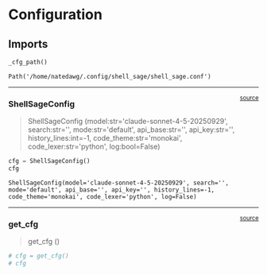 # Configuration


<!-- WARNING: THIS FILE WAS AUTOGENERATED! DO NOT EDIT! -->

## Imports

``` python
_cfg_path()
```

    Path('/home/natedawg/.config/shell_sage/shell_sage.conf')

------------------------------------------------------------------------

<a
href="https://github.com/AnswerDotAI/shell_sage/blob/main/shell_sage/config.py#L21"
target="_blank" style="float:right; font-size:smaller">source</a>

### ShellSageConfig

>  ShellSageConfig (model:str='claude-sonnet-4-5-20250929', search:str='',
>                       mode:str='default', api_base:str='', api_key:str='',
>                       history_lines:int=-1, code_theme:str='monokai',
>                       code_lexer:str='python', log:bool=False)

``` python
cfg = ShellSageConfig()
cfg
```

    ShellSageConfig(model='claude-sonnet-4-5-20250929', search='', mode='default', api_base='', api_key='', history_lines=-1, code_theme='monokai', code_lexer='python', log=False)

------------------------------------------------------------------------

<a
href="https://github.com/AnswerDotAI/shell_sage/blob/main/shell_sage/config.py#L33"
target="_blank" style="float:right; font-size:smaller">source</a>

### get_cfg

>  get_cfg ()

``` python
# cfg = get_cfg()
# cfg
```
